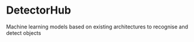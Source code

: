 # DetectorHub
Machine learning models based on existing architectures to recognise and detect objects 
